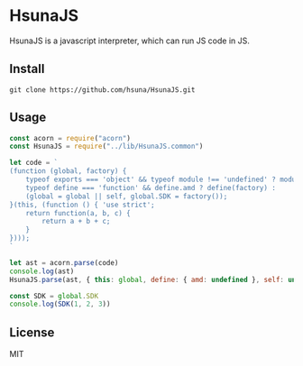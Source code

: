# HsunaJS

HsunaJS is a javascript interpreter, which can run JS code in JS.


## Install

```
git clone https://github.com/hsuna/HsunaJS.git
```

## Usage

```javascript
const acorn = require("acorn")
const HsunaJS = require("../lib/HsunaJS.common")

let code = `
(function (global, factory) {
	typeof exports === 'object' && typeof module !== 'undefined' ? module.exports = factory() :
	typeof define === 'function' && define.amd ? define(factory) :
	(global = global || self, global.SDK = factory());
}(this, (function () { 'use strict';
    return function(a, b, c) {
        return a + b + c;
    }
})));
`

let ast = acorn.parse(code)
console.log(ast)
HsunaJS.parse(ast, { this: global, define: { amd: undefined }, self: undefined })

const SDK = global.SDK
console.log(SDK(1, 2, 3))

```

## License

MIT